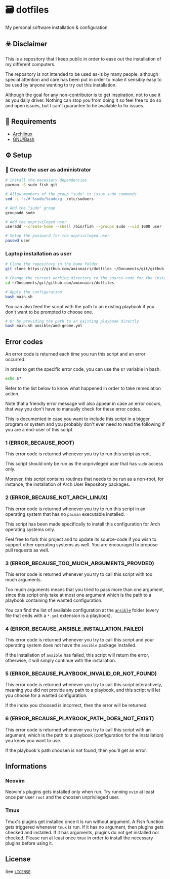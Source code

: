 # 🗃️ dotfiles

My personal software installation & configuration

## ☣️ Disclaimer

This is a repository that I keep public in order to ease out the installation of my different computers.

The repository is not intended to be used as-is by many people, although special attention and care has been put in order to make it sensibly easy to be used by anyone wanting to try out this installation.

Although the goal for any non-contributor is to get inspiration, not to use it as you daily driver. Nothing can stop you from doing it so feel free to do so and open issues, but I can't guarantee to be available to fix issues.

## 📖 Requirements

- [Archlinux](https://archlinux.org/)
- [GNU/Bash](https://www.gnu.org/software/bash/)

## ⚙️ Setup

### 👮 Create the user as administrator

```bash
# Install the necessary dependencies
pacman -S sudo fish git

# Allow members of the group "sudo" to issue sudo commands
sed -i 's/# %sudo/%sudo/g' /etc/sudoers

# Add the "sudo" group
groupadd sudo

# Add the unprivileged user
useradd --create-home --shell /bin/fish --groups sudo --uid 1000 user

# Setup the password for the unprivileged user
passwd user
```

### Laptop installation as user

```bash
# Clone the repository in the home folder
git clone https://github.com/aminnairi/dotfiles ~/Documents/git/github.com/aminnairi/dotfiles

# Change the current working directory to the source-code for the installation script
cd ~/Documents/git/github.com/aminnairi/dotfiles

# Apply the configuration
bash main.sh
```

You can also feed the script with the path to an existing playbook if you don't want to be prompted to choose one.

```bash
# Or by providing the path to an existing playbook directly
bash main.sh ansible/amd-gnome.yml
```

## Error codes

An error code is returned each time you run this script and an error occurred.

In order to get the specific error code, you can use the `$?` variable in bash.

```bash
echo $?
```

Refer to the list below to know what happened in order to take remediation action.

Note that a friendly error message will also appear in case an error occurs, that way you don't have to manually check for these error codes.

This is documented in case you want to include this script in a bigger program or system and you probably don't ever need to read the following if you are a end-user of this script.

### 1 (ERROR_BECAUSE_ROOT)

This error code is returned whenever you try to run this script as root.

This script should only be run as the unprivileged user that has `sudo` access only.

Morever, this script contains routines that needs to be run as a non-root, for instance, the installation of Arch User Repository packages.

### 2 (ERROR_BECAUSE_NOT_ARCH_LINUX)

This error code is returned whenever you try to run this script in an operating system that has no `pacman` executable installed.

This script has been made specifically to install this configuration for Arch operating systems only.

Feel free to fork this project and to update its source-code if you wish to support other operating systems as well. You are encouraged to propose pull requests as well.

### 3 (ERROR_BECAUSE_TOO_MUCH_ARGUMENTS_PROVDED)

This error code is returned whenever you try to call this script with too much arguments.

Too much arguments means that you tried to pass more than one argument, since this script only take at most one argument which is the path to a playbook containing the wanted configuration.

You can find the list of available configuration at the [`ansible`](./ansible) folder (every file that ends with a `*.yml` extension is a playbook).

### 4 (ERROR_BECAUSE_ANSIBLE_INSTALLATION_FAILED)

This error code is returned whenever you try to call this script and your operating system does not have the `ansible` package installed.

If the installation of `ansible` has failed, this script will return the error, otherwise, it will simply continue with the installation.

### 5 (ERROR_BECAUSE_PLAYBOOK_INVALID_OR_NOT_FOUND)

This error code is returned whenever you try to call this script interactively, meaning you did not provide any path to a playbook, and this script will let you choose for a wanted configuration.

If the index you choosed is incorrect, then the error will be returned.

### 6 (ERROR_BECAUSE_PLAYBOOK_PATH_DOES_NOT_EXIST)

This error code is returned whenever you try to call this script with an argument, which is the path to a playbook (configuration for the installation) you know you want to use.

If the playbook's path choosen is not found, then you'll get an error.

## Informations

### Neovim

Neovim's plugins gets installed only when run. Try running `nvim` at least once per user `root` and the choosen unprivileged user.

### Tmux

Tmux's plugins get installed once it is run without argument. A Fish function gets triggered whenever `tmux` is run. If it has no argument, then plugins gets checked and installed. If it has arguments, plugins do not get installed nor checked. Please run at least once `tmux` in order to install the necessary plugins before using it.

## License

See [`LICENSE`](./LICENSE).
